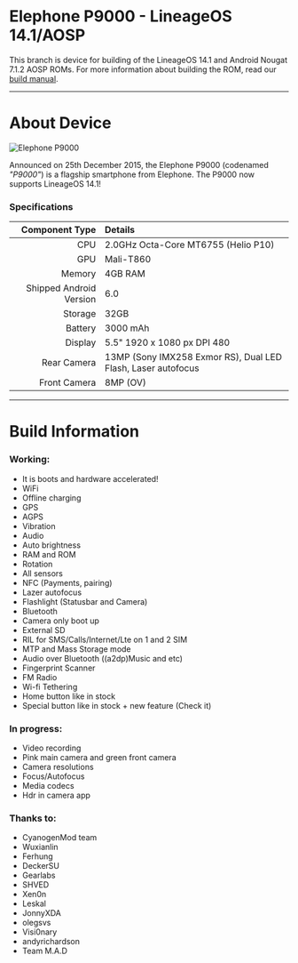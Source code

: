 Elephone P9000 - LineageOS 14.1/AOSP
==============

This branch is device for building of the LineageOS 14.1 and Android Nougat 7.1.2 AOSP ROMs. For more information about building the ROM, read our [build manual](manual).

---

# About Device

![Elephone P9000](http://g03.a.alicdn.com/kf/HTB1.TsuKVXXXXanXXXXq6xXFXXX6/Official-Direct-Elephone-P9000-Helio-P10-MTK6755-2-0GHz-Octa-Core-4GB-RAM-32GB-ROM-5.jpg "Elephone P9000 in black")

Announced on 25th December 2015, the Elephone P9000 (codenamed _"P9000"_) is a flagship smartphone from Elephone. The P9000 now supports LineageOS 14.1!

### Specifications

Component Type | Details
-------:|:-------------------------
CPU     | 2.0GHz Octa-Core MT6755 (Helio P10)
GPU     | Mali-T860
Memory  | 4GB RAM
Shipped Android Version | 6.0
Storage | 32GB
Battery | 3000 mAh
Display | 5.5" 1920 x 1080 px DPI 480
Rear Camera | 13MP (Sony IMX258 Exmor RS), Dual LED Flash, Laser autofocus
Front Camera | 8MP (OV)

---

# Build Information

### Working:
 * It is boots and hardware accelerated!
 * WiFi
 * Offline charging
 * GPS
 * AGPS
 * Vibration
 * Audio
 * Auto brightness
 * RAM and ROM
 * Rotation
 * All sensors
 * NFC (Payments, pairing)
 * Lazer autofocus
 * Flashlight (Statusbar and Camera)
 * Bluetooth
 * Camera only boot up
 * External SD
 * RIL for SMS/Calls/Internet/Lte on 1 and 2 SIM
 * MTP and Mass Storage mode
 * Audio over Bluetooth ((a2dp)Music and etc)
 * Fingerprint Scanner
 * FM Radio
 * Wi-fi Tethering
 * Home button like in stock
 * Special button like in stock + new feature (Check it)

### In progress:
 * Video recording
 * Pink main camera and green front camera
 * Camera resolutions
 * Focus/Autofocus
 * Media codecs
 * Hdr in camera app

### Thanks to:
 * CyanogenMod team
 * Wuxianlin
 * Ferhung
 * DeckerSU
 * Gearlabs
 * SHVED
 * Xen0n
 * Leskal
 * JonnyXDA
 * olegsvs
 * Visi0nary
 * andyrichardson
 * Team M.A.D
